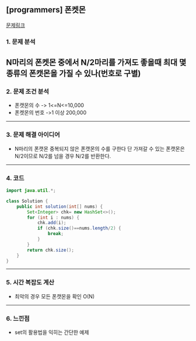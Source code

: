 ## [programmers] 폰켓몬
[문제링크](https://school.programmers.co.kr/learn/courses/30/lessons/1845)
### 1. 문제 분석 
N마리의 폰켓몬 중에서 N/2마리를 가져도 좋을때 최대 몇 종류의 폰캣몬을 가질 수 있나(번호로 구별)
---
### 2. 문제 조건 분석
- 폰캣몬의 수 -> 1<=N<=10,000
- 폰켓몬의 번호 ->1 이상 200,000
---
### 3. 문제 해결 아이디어
- N마리의 폰캣몬 중복되지 않은 폰캣몬의 수를 구한다 단 가져갈 수 있는 폰캣몬은 N/2이므로 N/2를 넘을 경우 N/2를 반환한다.
---
### 4. 코드 
```java
import java.util.*;

class Solution {
    public int solution(int[] nums) {
        Set<Integer> chk= new HashSet<>();
        for (int i : nums) {
            chk.add(i);
            if (chk.size()==nums.length/2) {
                break;
            }
        }
        return chk.size();
    }
}

```
---
### 5. 시간 복잡도 계산
- 최악의 경우 모든 폰캣몬을 확인 O(N)
---
### 6. 느낀점
- set의 활용법을 익히는 간단한 예제